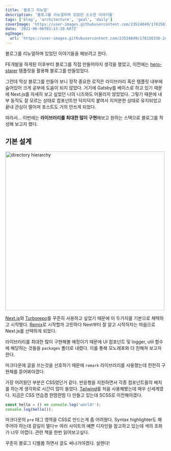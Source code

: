 ```yaml
---
title: '블로그 리뉴얼'
description: '블로그를 리뉴얼하며 있었던 소소한 이야기들'
tags: ['blog', 'architecture', 'goal', 'daily']
coverImage: 'https://user-images.githubusercontent.com/23524849/178150336-2453c93a-3de0-4117-b9fc-15c9b8699305.png'
date: '2022-06-06T03:13:10.667Z'
ogImage:
  url: 'https://user-images.githubusercontent.com/23524849/178150336-2453c93a-3de0-4117-b9fc-15c9b8699305.png'
---
```


블로그를 리뉴얼하며 있었던 이야기들을 해보려고 한다.

FE개발을 하게된 이후부터 블로그를 직접 만들어야지 생각을 했었고, 이전에는 [hero-starer](https://gatsby-starter-hero-blog.greglobinski.com/) 템플릿을 활용해 블로그를 만들었었다.

그런데 막상 블로그를 만들어 보니 정작 중요한 로직은 라이브러리 혹은 템플릿 내부에 숨어있어 크게 공부에 도움이 되지 않았다. 거기에 Gatsby를 베이스로 하고 있기 때문에 Next.js를 자세히 보고 싶었던 나의 니즈와도 어울리지 않았었다. 그렇기 때문에 내부 동작도 잘 모르는 상태로 컴포넌트만 덕지덕지 붙여서 지저분한 상태로 유지되었고 끝내 관심이 떨어져 포스트도 거의 안쓰게 되었다.

따라서... 이번에는 **라이브러리를 최대한 많이 구현**해보고 원하는 스택으로 블로그를 작성해 보고자 했다.

## 기본 설계

<img width="500" src="https://user-images.githubusercontent.com/23524849/178150300-d96e4a98-0a18-4354-8d78-5f57b722fa48.png" alt="directory hierarchy" />

[Next.js](https://nextjs.org/)와 [Turborepo](https://turborepo.org/)를 꾸준히 사용하고 싶었기 때문에 이 두가지를 기본으로 채택하고 시작했다. [Remix](https://remix.run/)로 시작할까 고민하다 Next부터 잘 알고 시작하자는 마음으로 Next.js를 선택하게 되었다.

라이브러리를 최대한 많이 구현해볼 예정이기 때문에 UI 컴포넌트 및 logger, util 함수에 해당하는 것들을 `packages` 폴더로 내렸다. 이를 통해 모노레포와 더 친해져 보고자 한다.

마크다운에 글을 쓰는것을 선호하기 때문에 `remark` 라이브러리를 사용했는데 천천히 구현체를 뜯어봐야겠다.

가장 어려웠던 부분은 CSS였던거 같다. 반응형을 지원하면서 각종 컴포넌트들의 배치를 하는게 생각외로 시간이 많이 들었다. [Tailwind](https://tailwindcss.com/)를 처음 사용해봤는데 매우 신세계였다. 지금은 CSS 연습겸 한땀한땀 다 만들고 있는데 SCSS로 이전해야겠다.

```js
const hello = () => console.log('world!');
console.log(hello());
```

마크다운의 `pre` 태그 영역을 CSS로 만드는게 좀 어려웠다. Syntax highlighter도 해주어야 하는데 갈길이 멀다ㅠ 여러 사이트의 예쁜 디자인을 참고하고 있는데 색의 조화가 너무 어렵다. 관련 책을 한번 읽어보고싶다.

꾸준히 블로그 디벨롭 하면서 글도 써나가야겠다. 설렌다!
